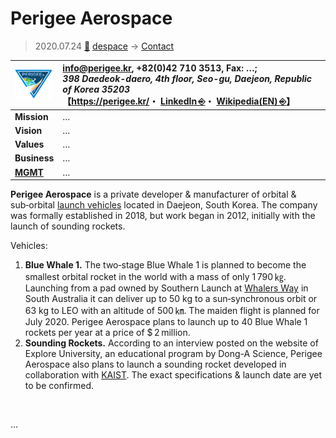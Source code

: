 # Perigee Aerospace
> 2020.07.24 [🚀](../../index/index.md) [despace](../index.md) → [Contact](../contact.md)

|[![](../f/con/p/perigee_as_logo1_thumb.png)](../f/con/p/perigee_as_logo1.png)|<info@perigee.kr>, +82(0)42 710 3513, Fax: …;<br> *398 Daedeok-daero, 4th floor, Seo-gu, Daejeon, Republic of Korea 35203*<br> 【<https://perigee.kr/>・ [LinkedIn ⎆](https://www.linkedin.com/company/perigee-aerospace/)・ [Wikipedia(EN) ⎆](https://en.wikipedia.org/wiki/Perigee_Aerospace)】|
|:--|:--|
|**Mission**|…|
|**Vision**|…|
|**Values**|…|
|**Business**|…|
|**[MGMT](../mgmt.md)**|…|

**Perigee Aerospace** is a private developer & manufacturer of orbital & sub‑orbital [launch vehicles](../lv.md) located in Daejeon, South Korea. The company was formally established in 2018, but work began in 2012, initially with the launch of sounding rockets.

Vehicles:

   1. **Blue Whale 1.** The two‑stage Blue Whale 1 is planned to become the smallest orbital rocket in the world with a mass of only 1 790 ㎏. Launching from a pad owned by Southern Launch at [Whalers Way](spaceport.md) in South Australia it can deliver up to 50 kg to a sun‑synchronous orbit or 63 kg to LEO with an altitude of 500 ㎞. The maiden flight is planned for July 2020. Perigee Aerospace plans to launch up to 40 Blue Whale 1 rockets per year at a price of $ 2 million.
   1. **Sounding Rockets.** According to an interview posted on the website of Explore University, an educational program by Dong-A Science, Perigee Aerospace also plans to launch a sounding rocket developed in collaboration with [KAIST](kaist.md). The exact specifications & launch date are yet to be confirmed.

<p style="page-break-after:always"> </p>

…


